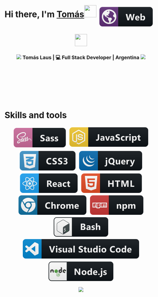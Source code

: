 <h1>Hi there, I'm <a href="https://github.com/TomasLaus">Tomás</a><img src="https://user-images.githubusercontent.com/1303154/88677602-1635ba80-d120-11ea-84d8-d263ba5fc3c0.gif" width=40 height=40/> <img src="https://github.com/MikeCodesDotNET/ColoredBadges/raw/master/svg/dev/misc/web.svg" alt="web" style="vertical-align:top; margin:6px 4px"></h1>

<p align='center'>
  <a href="https://www.linkedin.com/in/tom%C3%A1s-laus-34978a204/" ><img src="https://www.svgrepo.com/show/157006/linkedin.svg" width=40 height=40 /></a>
</p>

<div align="center">
<h3><img src="https://media.giphy.com/media/WUlplcMpOCEmTGBtBW/giphy.gif" width="30"> Tomás Laus | 💻 Full Stack Developer | Argentina  <img src="https://media.giphy.com/media/rEug7UFYzpvP2/giphy.gif" width="200"></h3>
</div>


<br />
<br />
<br />
<br />
<br />
<br />

### <h1>Skills and tools </h1>

<p align="center">
    <img src="https://github.com/MikeCodesDotNET/ColoredBadges/raw/master/svg/dev/languages/sass.svg" alt="sass" style="vertical-align:top; margin:6px 4px">
    <img src="https://raw.githubusercontent.com/8bithemant/8bithemant/master/svg/dev/languages/js.svg" alt="js" style="vertical-align:top; margin:4px">
     <img src="https://github.com/MikeCodesDotNET/ColoredBadges/raw/master/svg/dev/languages/css3.svg" alt="bootstrap" style="vertical-align:top; margin:6px 4px"> 
  <img src="https://github.com/MikeCodesDotNET/ColoredBadges/raw/master/svg/dev/frameworks/jquery.svg" alt="jquery" style="vertical-align:top; margin:6px 4px">
  <img src="https://raw.githubusercontent.com/8bithemant/8bithemant/master/svg/dev/frameworks/react.svg" alt="react" style="vertical-align:top; margin:4px">
  <img src="https://raw.githubusercontent.com/8bithemant/8bithemant/master/svg/dev/languages/html.svg" alt="html" style="vertical-align:top; margin:4px">   

  <img src="https://raw.githubusercontent.com/8bithemant/8bithemant/master/svg/dev/misc/chrome.svg" alt="chrome" style="vertical-align:top; margin:4px">
  <img src="https://raw.githubusercontent.com/8bithemant/8bithemant/master/svg/dev/services/npm.svg" alt="npm" style="vertical-align:top; margin:4px">
  <img src="https://raw.githubusercontent.com/8bithemant/8bithemant/master/svg/dev/tools/bash.svg" alt="bash" style="vertical-align:top; margin:4px">
  <img src="https://raw.githubusercontent.com/8bithemant/8bithemant/master/svg/dev/tools/visualstudio_code.svg" alt="vscode" style="vertical-align:top; margin:4px">
  <img src="https://github.com/MikeCodesDotNET/ColoredBadges/raw/master/svg/dev/frameworks/nodejs.svg" alt="nodejs" style="vertical-align:top; margin:6px 4px">
  


</p>



<!--  -->

<p align="center" >
   <a href="https://github.com/TomasLaus/github-readme-stats"> 
   <img  src="https://github-readme-stats.vercel.app/api?username=TomasLaus&&show_icons=true&theme=radical"/>
 </a>

</p>

<br />
